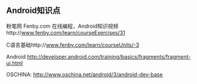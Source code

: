 ## Android知识点


粉笔网 Fenby.com 在线编程，Android知识视频http://www.fenby.com/learn/courseExercises/31

C语言基础http://www.fenby.com/learn/courseUnits/-3

Android http://developer.android.com/training/basics/fragments/fragment-ui.html

OSCHINA: http://www.oschina.net/android/3/android-dev-base


